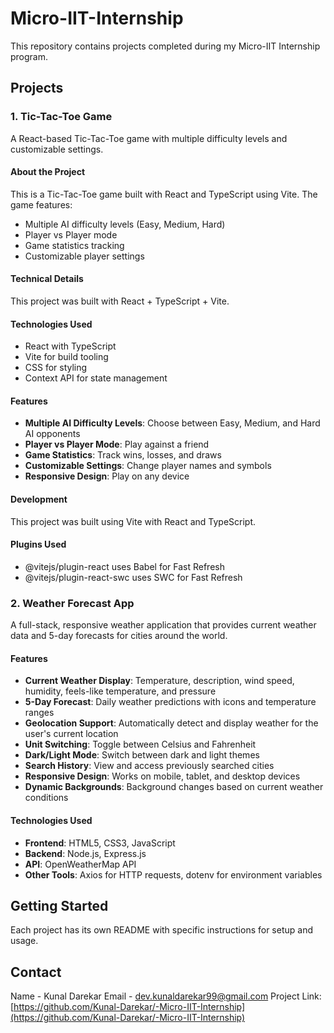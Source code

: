 # Micro-IIT-Internship

This repository contains projects completed during my Micro-IIT Internship program.

## Projects

### 1. Tic-Tac-Toe Game

A React-based Tic-Tac-Toe game with multiple difficulty levels and customizable settings.

#### About the Project

This is a Tic-Tac-Toe game built with React and TypeScript using Vite. The game features:
- Multiple AI difficulty levels (Easy, Medium, Hard)
- Player vs Player mode
- Game statistics tracking
- Customizable player settings

#### Technical Details

This project was built with React + TypeScript + Vite.

#### Technologies Used

- React with TypeScript
- Vite for build tooling
- CSS for styling
- Context API for state management

#### Features

- **Multiple AI Difficulty Levels**: Choose between Easy, Medium, and Hard AI opponents
- **Player vs Player Mode**: Play against a friend
- **Game Statistics**: Track wins, losses, and draws
- **Customizable Settings**: Change player names and symbols
- **Responsive Design**: Play on any device

#### Development

This project was built using Vite with React and TypeScript.

#### Plugins Used

- @vitejs/plugin-react uses Babel for Fast Refresh
- @vitejs/plugin-react-swc uses SWC for Fast Refresh

### 2. Weather Forecast App

A full-stack, responsive weather application that provides current weather data and 5-day forecasts for cities around the world.

#### Features

- **Current Weather Display**: Temperature, description, wind speed, humidity, feels-like temperature, and pressure
- **5-Day Forecast**: Daily weather predictions with icons and temperature ranges
- **Geolocation Support**: Automatically detect and display weather for the user's current location
- **Unit Switching**: Toggle between Celsius and Fahrenheit
- **Dark/Light Mode**: Switch between dark and light themes
- **Search History**: View and access previously searched cities
- **Responsive Design**: Works on mobile, tablet, and desktop devices
- **Dynamic Backgrounds**: Background changes based on current weather conditions

#### Technologies Used

- **Frontend**: HTML5, CSS3, JavaScript
- **Backend**: Node.js, Express.js
- **API**: OpenWeatherMap API
- **Other Tools**: Axios for HTTP requests, dotenv for environment variables

## Getting Started

Each project has its own README with specific instructions for setup and usage.

## Contact

Name - Kunal Darekar
Email - dev.kunaldarekar99@gmail.com
Project Link: [https://github.com/Kunal-Darekar/-Micro-IIT-Internship](https://github.com/Kunal-Darekar/-Micro-IIT-Internship)
